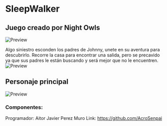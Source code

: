 # SleepWalker
## Juego creado por Night Owls

![Preview](https://github.com/AcroSenpai/SleepWalker/blob/master/ConceptArt/Logo.png)

Algo siniestro esconden los padres de Johnny, unete en su aventura para descubrirlo. Recorre la casa para encontrar una salida, pero se precavido ya que sus padres le están buscando y será mejor que no le encuentren.
![Preview](https://github.com/AcroSenpai/SleepWalker/blob/master/Mockups/Mockup1.jpg)

## Personaje principal 
![Preview](https://github.com/AcroSenpai/SleepWalker/blob/master/ConceptArt/Personajes/concept_protanista.png)


### Componentes: 

Programador: Aitor Javier Perez Muro
Link: https://github.com/AcroSenpai

